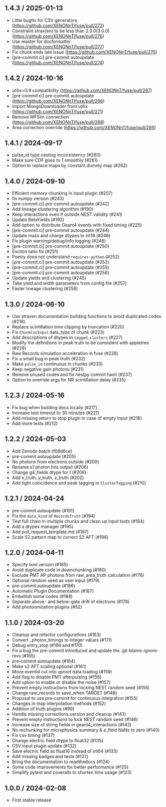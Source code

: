 1.4.3 / 2025-01-13
------------------
* Little bugfix for CSV generators (https://github.com/XENONnT/fuse/pull/273)
* Constraint strax(en) to be less than 2.0.0(3.0.0) (https://github.com/XENONnT/fuse/pull/276)
* Use master for docformatter (https://github.com/XENONnT/fuse/pull/277)
* Fix chunk ends late issue (https://github.com/XENONnT/fuse/pull/275)
* [pre-commit.ci] pre-commit autoupdate (https://github.com/XENONnT/fuse/pull/274)

1.4.2 / 2024-10-16
------------------
* utilix>0.9 compatibility (https://github.com/XENONnT/fuse/pull/267)
* [pre-commit.ci] pre-commit autoupdate (https://github.com/XENONnT/fuse/pull/266)
* Import MongoDownloader from utilix (https://github.com/XENONnT/fuse/pull/271)
* Remove WFSim connection (https://github.com/XENONnT/fuse/pull/268)
* Area correction override (https://github.com/XENONnT/fuse/pull/269)

1.4.1 / 2024-09-17
------------------
* pulse_id type casting inconsistency (#260)
* Make sure CDF goes to 1 smoothly (#261)
* Option to replace maps by constant dummy map (#262)

1.4.0 / 2024-09-10
------------------
* Efficient memory chunking in input plugin (#207)
* fix numpy version (#243)
* [pre-commit.ci] pre-commit autoupdate (#242)
* Add lineage clustering algorithm (#190)
* Keep interactions even if outside NEST validity (#241)
* Update BetaYields (#192)
* Add option to distribute Geant4 events with fixed timing (#225)
* [pre-commit.ci] pre-commit autoupdate (#244)
* Update mass and charge dtypes to int16 (#246)
* Fix plugin warning/debug/info logging (#248)
* [pre-commit.ci] pre-commit autoupdate (#250)
* Exciton ratio fix (#251)
* Poetry does not understand `requires-python` (#252)
* [pre-commit.ci] pre-commit autoupdate (#253)
* [pre-commit.ci] pre-commit autoupdate (#255)
* [pre-commit.ci] pre-commit autoupdate (#256)
* Update yields and clustering (#245)
* Take yield and width parameters from config file (#257)
* Faster lineage clustering (#258)

1.3.0 / 2024-06-10
------------------
* Use straxen documentation building functions to avoid duplicated codes (#218)
* Replace scintillation time clipping by truncation (#220)
* Fix `ChunkCsvInput` data_type of chunk (#223)
* Add descriptions of dtypes in `tagged_clusters` (#227)
* Modify the definitions in peak truth to be consistent with appletree (#226)
* Raw Records simulation acceleration in fuse (#228)
* Fix a small bug in peak truth (#232)
* Make `pulse_id` continuous in chunks (#233)
* Keep negative gain photons (#231)
* Remove unused codes and fix nestpy commit hash (#237)
* Option to override args for NR scintillation delay (#235)

1.2.3 / 2024-05-16
------------------
* Fix bug when building docs locally (#217)
* Increase test timeout to 30 minutes (#221)
* Add missing return to stop plugin in case of empty input (#216)
* Add more tests (#212)

1.2.2 / 2024-05-03
------------------
* Add Zenodo batch (f08d6ce)
* pre-commit autoupdate (#205)
* No photons from electrons outside (#200)
* Rename s1 photon hits output (#206)
* Change g4_fields dtype for t (#209)
* Add x_truth, y_truth, z_truth (#202)
* Add tight coincidence and peak tagging in `ClusterTagging` (#210)

1.2.1 / 2024-04-24
------------------
* pre-commit autoupdate (#191)
* Fix the `data_kind` of `RecordsTruth` (#194)
* Test full chain in multiple chunks and clean up input tests (#184)
* Add a dtypes manager (#195)
* Add pull_request_template.md (#197)
* Scale S2 pattern map to correct S2 AFT (#196)

1.2.0 / 2024-04-11
------------------
* Specify lxml version (#185)
* Avoid duplicate code in downchunking (#180)
* Exclude PMT AP photons from raw_area_truth calculation (#176)
* Optional random seed as user input (#179)
* pre-commit autoupdate (#186)
* Automatic Plugin Documentation (#187)
* Embellish some codes (#188)
* Separate above- and below-gate drift of electrons (#178)
* Add photoionization plugins (#52)

1.1.0 / 2024-03-20
------------------
* Cleanup and refactor configurations (#163)
* Convert _photon_timings to integer values (#171)
* Debug entry_stop (#166 and #170)
* Fix a bug the pre-commit introduced and update the .git-blame-ignore-revs (#165)
* pre-commit autoupdate (#164)
* Make s2 AFT scaling optional (#161)
* Move eventid cut into uproot data loading (#159)
* Add flag to disable PMT afterpulsing (#158)
* Add option to enable or disable the noise (#157)
* Prevent empty instructions from locking NEST random seed (#156)
* Change raw_records to save_when TARGET (#148)
* Proposal to use pre-commit for continuous integration (#155)
* Changes in map interpolation methods (#152)
* Addition of truth plugins (#99)
* Handle missing corrections_version and cleanup (#143)
* Prevent empty instructions to lock NEST random seed (#146)
* Increase size of string fields in geant4_interactions (#142)
* No rechunking for microphysics summary & e_field NaNs to zero (#140)
* Fix csv timing (#137)
* Change electric field dtype to float32 (#135)
* CSV input plugin update (#132)
* Save electric field as float16 instead of int64 (#133)
* Add missing badges and tests (#127)
* Bring the documentation to readthedocs (#124)
* Some code improvements for better performance (#125)
* Simplify pytest and coveralls to shorten time usage (#123)

1.0.0 / 2024-02-08
-------------------
* First stable release
